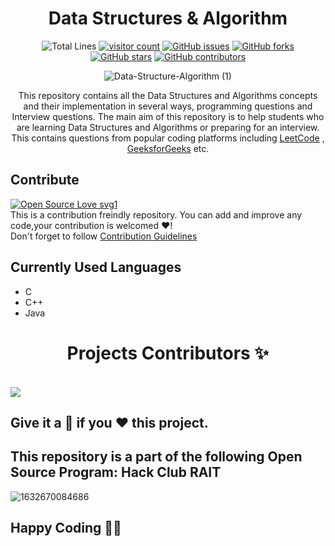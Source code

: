 <div align="center">
<h1> Data Structures & Algorithm </h1>
 
 <img src="https://img.shields.io/tokei/lines/github/aritra-tech/Data-Structure-Algorithm" alt="Total Lines"/>
<a href="https://github.com/aritra-tech/Data-Structure-Algorithm"><img src="https://visitor-badge.laobi.icu/badge?page_id=aritra-tech/Data-Structure-Algorithm" alt="visitor count"/></a>
<a href="https://github.com/aritra-tech/Data-Structure-Algorithm/issues"><img alt="GitHub issues" src="https://img.shields.io/github/issues/aritra-tech/Data-Structure-Algorithm"></a>
 <a href="https://github.com/aritra-tech/Data-Structure-Algorithm/network"><img alt="GitHub forks" src="https://img.shields.io/github/forks/aritra-tech/Data-Structure-Algorithm"></a>
<a href="https://github.com/aritra-tech/Data-Structure-Algorithm/stargazers"><img alt="GitHub stars" src="https://img.shields.io/github/stars/aritra-tech/Data-Structure-Algorithm"></a>
<a href="https://github.com/aritra-tech/Data-Structure-Algorithm/graphs/contributors"><img alt="GitHub contributors" src="https://img.shields.io/github/contributors/aritra-tech/Data-Structure-Algorithm?color=2b9348"></a>
 
 
![Data-Structure-Algorithm (1)](https://user-images.githubusercontent.com/80090908/179566048-b42127a4-0c68-4198-ba81-77bc53c25547.png)



This repository contains all the Data Structures and Algorithms concepts and their implementation in several ways, programming questions and Interview questions. The main aim of this repository is to help students who are learning Data Structures and Algorithms or preparing for an interview. This contains questions from popular coding platforms including [LeetCode](https://leetcode.com/problemset/all/) , [GeeksforGeeks](https://practice.geeksforgeeks.org/) etc.

</div>

## Contribute
[![Open Source Love svg1](https://badges.frapsoft.com/os/v1/open-source.svg?v=103)](https://github.com/ellerbrock/open-source-badges/)  
This is a contribution freindly repository. You can add and improve any code,your contribution is welcomed ❤️!     
Don't forget to follow [Contribution Guidelines](CONTRIBUTING.md)

## Currently Used Languages  
* C
* C++
* Java


<h1 align=center> Projects Contributors ✨ </h1>
  
  
  <br>
  
  
  <a href="https://github.com/aritra-tech/Data-Structure-Algorithm/graphs/contributors">
  <img src="https://contrib.rocks/image?repo=aritra-tech/Data-Structure-Algorithm" />
</a>
  
  <br>
  
## Give it a 🌟 if you ❤ this project.

## This repository is a part of the following Open Source Program: Hack Club RAIT


![1632670084686](https://user-images.githubusercontent.com/80090908/179052180-5067b5fe-9c98-421e-b818-ae4bd7976ca8.jpg)


## Happy Coding 👨‍💻
